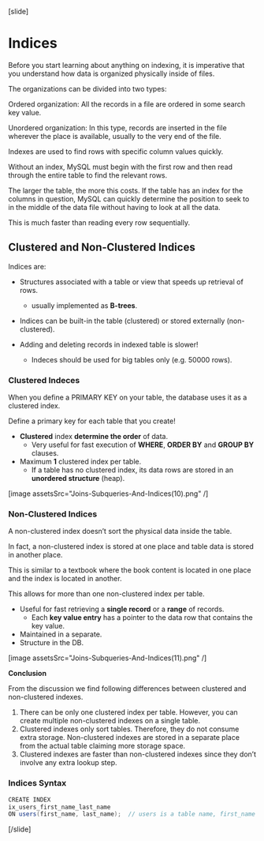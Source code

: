 [slide]

# Indices

Before you start learning about anything on indexing, it is imperative that you understand how data is organized physically inside of files.

The organizations can be divided into two types:

Ordered organization: All the records in a file are ordered in some search key value.

Unordered organization: In this type, records are inserted in the file wherever the place is available, usually to the very end of the file.

Indexes are used to find rows with specific column values quickly.

Without an index, MySQL must begin with the first row and then read through the entire table to find the relevant rows.

The larger the table, the more this costs. If the table has an index for the columns in question, MySQL can quickly determine the position to seek to in the middle of the data file without having to look at all the data.

This is much faster than reading every row sequentially.

## Clustered and Non-Clustered Indices

Indices are:

- Structures associated with a table or view that speeds up retrieval of rows.
  - usually implemented as **B-trees**.
- Indices can be built-in the table (clustered) or stored externally (non-clustered).

- Adding and deleting records in indexed table is slower!
  - Indeces should be used for big tables only (e.g. 50000 rows).

### Clustered Indeces

When you define a PRIMARY KEY on your table, the database uses it as a clustered index.

Define a primary key for each table that you create!

- **Clustered** index **determine the order** of data.
  - Very useful for fast execution of **WHERE**, **ORDER BY** and **GROUP BY** clauses.
- Maximum **1** clustered index per table.
  - If a table has no clustered index, its data rows are stored in an **unordered structure** (heap).

[image assetsSrc="Joins-Subqueries-And-Indices(10).png" /]

### Non-Clustered Indices

A non-clustered index doesn’t sort the physical data inside the table.

In fact, a non-clustered index is stored at one place and table data is stored in another place.

This is similar to a textbook where the book content is located in one place and the index is located in another.

This allows for more than one non-clustered index per table.

- Useful for fast retrieving a **single record** or a **range** of records.
  - Each **key value entry** has a pointer to the data row that contains the key value.
- Maintained in a separate.
- Structure in the DB.

[image assetsSrc="Joins-Subqueries-And-Indices(11).png" /]

**Conclusion**

From the discussion we find following differences between clustered and non-clustered indexes.

1. There can be only one clustered index per table. However, you can create multiple non-clustered indexes on a single table.
2. Clustered indexes only sort tables. Therefore, they do not consume extra storage. Non-clustered indexes are stored in a separate place from the actual table claiming more storage space.
3. Clustered indexes are faster than non-clustered indexes since they don’t involve any extra lookup step.

### Indices Syntax

```Java
CREATE INDEX
ix_users_first_name_last_name
ON users(first_name, last_name);  // users is a table name, first_name and last_name are column names
```

[/slide]
